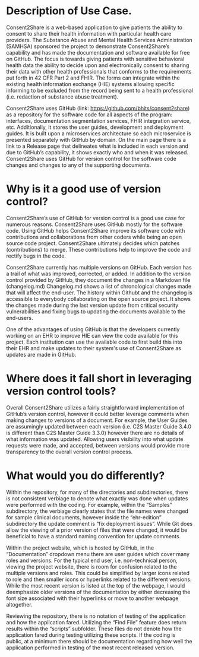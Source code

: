 # Description of Use Case. 
Consent2Share is a web-based application to give patients the ability to consent to share their health information with particular health care providers. The Substance Abuse and Mental Health Services Administration (SAMHSA) sponsored the project to demonstrate Consent2Share’s capability and has made the documentation and software available for free on GitHub. The focus is towards giving patients with sensitive behavioral health data the ability to decide upon and electronically consent to sharing their data with other health professionals that conforms to the requirements put forth in 42 CFR Part 2 and FHIR. The forms can integrate within the existing health information exchange (HIE) systems allowing specific informing to be excluded from the record being sent to a health professional (i.e. redaction of substance abuse treatment).

Consent2Share uses GitHub (link: https://github.com/bhits/consent2share) as a repository for the software code for all aspects of the program: interfaces, documentation segmentation services, FHIR integration service, etc. Additionally, it stores the user guides, development and deployment guides. It is built upon a microservices architecture so each microservice is presented separately with GitHub by domain. On the main page there is a link to a Release page that delineates what is included in each version and due to GitHub’s capability, it shows exactly who and when it was released. Consent2Share uses GitHub for version control for the software code changes and changes to any of the supporting documents.

# Why is it a good use of version control? 
Consent2Share’s use of GitHub for version control is a good use case for numerous reasons. Consent2Share uses GitHub mostly for the software code. Using GitHub helps Consent2Share improve its software code with contributions and collaborations from other coders while being an open source code project. Consent2Share ultimately decides which patches (contributions) to merge. These contributions help to improve the code and rectify bugs in the code. 

Consent2Share currently has multiple versions on GitHub. Each version has a trail of what was improved, corrected, or added. In addition to the version control provided by GitHub, they document the changes in a Markdown file (changelog.md)  Changelog.md shows a list of chronological changes made that will affect the end-user. The history within Githubt and the  changelog is accessible to everybody collaborating on the open source project. It shows the changes made during the last version update from critical security vulnerabilities and fixing bugs to updating the documents available to the end-users. 

One of the advantages of using GitHub is that the developers currently working on an EHR to improve HIE can view the code available for this project. Each institution can use the available code to first build this into their EHR and make updates to their system's use of Consent2Share as updates are made in GitHub. 

# Where does it fall short in leveraging version control tools? 
Overall Consent2Share utilizes a fairly straightforward implementation of GitHub’s version control, however it could better leverage comments when making changes to versions of a document. For example, the User Guides are assumingly updated between each version (i.e. C2S Master Guide 3.4.0 is different than C2S Master Guide 3.3.0) however there are no details of what information was updated. Allowing users visibility into what update requests were made, and accepted, between versions would provide more transparency to the overall version control process.

# What would you do differently? 
Within the repository, for many of the directories and subdirectories, there is not consistent verbiage to denote what exactly was done when updates were performed with the coding. For example, within the “Samples” subdirectory, the verbiage clearly states that the file names were changed for sample clinical documents, however inside the “ehr-edition” subdirectory the update comment is “fix deployment issues”. While Git does allow the viewing of a prior version of files that were changed, it would be beneficial to have a standard naming convention for update comments.

Within the project website, which is hosted by GitHub, in the “Documentation” dropdown menu there are user guides which cover many roles and versions. For the typical end user, i.e. non-technical person, viewing the project website, there is room for confusion related to the multiple versions and roles. This could be simplified by larger icons related to role and then smaller icons or hyperlinks related to the different versions. While the most recent version is listed at the top of the webpage, I would deemphasize older versions of the documentation by either decreasing the font size associated with their hyperlinks or move to another webpage altogether.

Reviewing the repository, there is no notation of testing of the application and how the application fared. Utilizing the “Find File” feature does return results within the “scripts” subfolder. These files do not denote how the application fared during testing utilizing these scripts. If the coding is public, at a minimum there should be documentation regarding how well the application performed in testing of the most recent released version.
